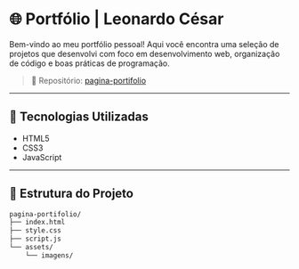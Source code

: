 # 🌐 Portfólio | Leonardo César

Bem-vindo ao meu portfólio pessoal! Aqui você encontra uma seleção de projetos que desenvolvi com foco em desenvolvimento web, organização de código e boas práticas de programação.

> 📍 Repositório: [pagina-portifolio](https://github.com/LeonardoCCR/pagina-portifolio)

---

## 🚀 Tecnologias Utilizadas

- HTML5
- CSS3
- JavaScript
---

## 📁 Estrutura do Projeto

```bash
pagina-portifolio/
├── index.html
├── style.css
├── script.js
└── assets/
    └── imagens/
